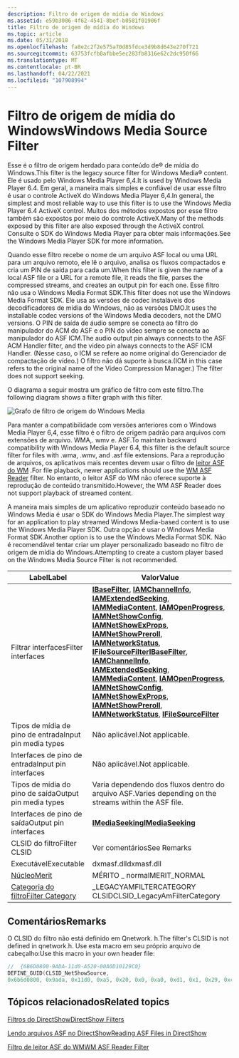 ```yaml
---
description: Filtro de origem de mídia do Windows
ms.assetid: e59b3086-4f62-4541-8bef-b0581f01906f
title: Filtro de origem de mídia do Windows
ms.topic: article
ms.date: 05/31/2018
ms.openlocfilehash: fa8e2c2f2e575a70d85fdce3d9b8d643e270f721
ms.sourcegitcommit: 63753fcfb0afbbe5ec283fb8316e62c2dc950f66
ms.translationtype: MT
ms.contentlocale: pt-BR
ms.lasthandoff: 04/22/2021
ms.locfileid: "107908994"
---
```

# <a name="windows-media-source-filter"></a><span data-ttu-id="dabaa-103">Filtro de origem de mídia do Windows</span><span class="sxs-lookup"><span data-stu-id="dabaa-103">Windows Media Source Filter</span></span>

<span data-ttu-id="dabaa-104">Esse é o filtro de origem herdado para conteúdo de® de mídia do Windows.</span><span class="sxs-lookup"><span data-stu-id="dabaa-104">This filter is the legacy source filter for Windows Media® content.</span></span> <span data-ttu-id="dabaa-105">Ele é usado pelo Windows Media Player 6,4.</span><span class="sxs-lookup"><span data-stu-id="dabaa-105">It is used by Windows Media Player 6.4.</span></span> <span data-ttu-id="dabaa-106">Em geral, a maneira mais simples e confiável de usar esse filtro é usar o controle ActiveX do Windows Media Player 6,4.</span><span class="sxs-lookup"><span data-stu-id="dabaa-106">In general, the simplest and most reliable way to use this filter is to use the Windows Media Player 6.4 ActiveX control.</span></span> <span data-ttu-id="dabaa-107">Muitos dos métodos expostos por esse filtro também são expostos por meio do controle ActiveX.</span><span class="sxs-lookup"><span data-stu-id="dabaa-107">Many of the methods exposed by this filter are also exposed through the ActiveX control.</span></span> <span data-ttu-id="dabaa-108">Consulte o SDK do Windows Media Player para obter mais informações.</span><span class="sxs-lookup"><span data-stu-id="dabaa-108">See the Windows Media Player SDK for more information.</span></span>

<span data-ttu-id="dabaa-109">Quando esse filtro recebe o nome de um arquivo ASF local ou uma URL para um arquivo remoto, ele lê o arquivo, analisa os fluxos compactados e cria um PIN de saída para cada um.</span><span class="sxs-lookup"><span data-stu-id="dabaa-109">When this filter is given the name of a local ASF file or a URL for a remote file, it reads the file, parses the compressed streams, and creates an output pin for each one.</span></span> <span data-ttu-id="dabaa-110">Esse filtro não usa o Windows Media Format SDK.</span><span class="sxs-lookup"><span data-stu-id="dabaa-110">This filter does not use the Windows Media Format SDK.</span></span> <span data-ttu-id="dabaa-111">Ele usa as versões de codec instaláveis dos decodificadores de mídia do Windows, não as versões DMO.</span><span class="sxs-lookup"><span data-stu-id="dabaa-111">It uses the installable codec versions of the Windows Media decoders, not the DMO versions.</span></span> <span data-ttu-id="dabaa-112">O PIN de saída de áudio sempre se conecta ao filtro do manipulador do ACM do ASF e o PIN do vídeo sempre se conecta ao manipulador do ASF ICM.</span><span class="sxs-lookup"><span data-stu-id="dabaa-112">The audio output pin always connects to the ASF ACM Handler filter, and the video pin always connects to the ASF ICM Handler.</span></span> <span data-ttu-id="dabaa-113">(Nesse caso, o ICM se refere ao nome original do Gerenciador de compactação de vídeo.) O filtro não dá suporte à busca.</span><span class="sxs-lookup"><span data-stu-id="dabaa-113">(ICM in this case refers to the original name of the Video Compression Manager.) The filter does not support seeking.</span></span>

<span data-ttu-id="dabaa-114">O diagrama a seguir mostra um gráfico de filtro com este filtro.</span><span class="sxs-lookup"><span data-stu-id="dabaa-114">The following diagram shows a filter graph with this filter.</span></span>

![Grafo de filtro de origem do Windows Media](images/wms-wmv-graph.png)

<span data-ttu-id="dabaa-116">Para manter a compatibilidade com versões anteriores com o Windows Media Player 6,4, esse filtro é o filtro de origem padrão para arquivos com extensões de arquivo. WMA,. wmv e. ASF.</span><span class="sxs-lookup"><span data-stu-id="dabaa-116">To maintain backward compatibility with Windows Media Player 6.4, this filter is the default source filter for files with .wma, .wmv, and .asf file extensions.</span></span> <span data-ttu-id="dabaa-117">Para a reprodução de arquivos, os aplicativos mais recentes devem usar o filtro de [leitor ASF do WM](wm-asf-reader-filter.md) .</span><span class="sxs-lookup"><span data-stu-id="dabaa-117">For file playback, newer applications should use the [WM ASF Reader](wm-asf-reader-filter.md) filter.</span></span> <span data-ttu-id="dabaa-118">No entanto, o leitor ASF do WM não oferece suporte à reprodução de conteúdo transmitido.</span><span class="sxs-lookup"><span data-stu-id="dabaa-118">However, the WM ASF Reader does not support playback of streamed content.</span></span>

<span data-ttu-id="dabaa-119">A maneira mais simples de um aplicativo reproduzir conteúdo baseado no Windows Media é usar o SDK do Windows Media Player.</span><span class="sxs-lookup"><span data-stu-id="dabaa-119">The simplest way for an application to play streamed Windows Media-based content is to use the Windows Media Player SDK.</span></span> <span data-ttu-id="dabaa-120">Outra opção é usar o Windows Media Format SDK.</span><span class="sxs-lookup"><span data-stu-id="dabaa-120">Another option is to use the Windows Media Format SDK.</span></span> <span data-ttu-id="dabaa-121">Não é recomendável tentar criar um player personalizado baseado no filtro de origem de mídia do Windows.</span><span class="sxs-lookup"><span data-stu-id="dabaa-121">Attempting to create a custom player based on the Windows Media Source Filter is not recommended.</span></span>



| <span data-ttu-id="dabaa-122">Label</span><span class="sxs-lookup"><span data-stu-id="dabaa-122">Label</span></span> | <span data-ttu-id="dabaa-123">Valor</span><span class="sxs-lookup"><span data-stu-id="dabaa-123">Value</span></span> |
|------------------------------------------|--------------------------------------------------------------------------------------------------------------------------------------------------------------------------------------------------------------------------------------------------------------------------------------------------------------------------------------------------------------------------------------------------------------------------------------------------------------------|
| <span data-ttu-id="dabaa-124">Filtrar interfaces</span><span class="sxs-lookup"><span data-stu-id="dabaa-124">Filter interfaces</span></span>                        | <span data-ttu-id="dabaa-125">[**IBaseFilter**](/windows/desktop/api/Strmif/nn-strmif-ibasefilter), [**IAMChannelInfo**](/previous-versions/windows/desktop/api/Qnetwork/nn-qnetwork-iamchannelinfo), [**IAMExtendedSeeking**](/previous-versions/windows/desktop/api/Qnetwork/nn-qnetwork-iamextendedseeking), [**IAMMediaContent**](/previous-versions/windows/desktop/api/Qnetwork/nn-qnetwork-iammediacontent), [**IAMOpenProgress**](/windows/desktop/api/Strmif/nn-strmif-iamopenprogress), [**IAMNetShowConfig**](/previous-versions/windows/desktop/api/Qnetwork/nn-qnetwork-iamnetshowconfig), [**IAMNetShowExProps**](/previous-versions/windows/desktop/api/Qnetwork/nn-qnetwork-iamnetshowexprops), [**IAMNetShowPreroll**](/previous-versions/windows/desktop/api/Qnetwork/nn-qnetwork-iamnetshowpreroll), [**IAMNetworkStatus**](/previous-versions/windows/desktop/api/Qnetwork/nn-qnetwork-iamnetworkstatus), [**IFileSourceFilter**](/windows/desktop/api/Strmif/nn-strmif-ifilesourcefilter)</span><span class="sxs-lookup"><span data-stu-id="dabaa-125">[**IBaseFilter**](/windows/desktop/api/Strmif/nn-strmif-ibasefilter), [**IAMChannelInfo**](/previous-versions/windows/desktop/api/Qnetwork/nn-qnetwork-iamchannelinfo), [**IAMExtendedSeeking**](/previous-versions/windows/desktop/api/Qnetwork/nn-qnetwork-iamextendedseeking), [**IAMMediaContent**](/previous-versions/windows/desktop/api/Qnetwork/nn-qnetwork-iammediacontent), [**IAMOpenProgress**](/windows/desktop/api/Strmif/nn-strmif-iamopenprogress), [**IAMNetShowConfig**](/previous-versions/windows/desktop/api/Qnetwork/nn-qnetwork-iamnetshowconfig), [**IAMNetShowExProps**](/previous-versions/windows/desktop/api/Qnetwork/nn-qnetwork-iamnetshowexprops), [**IAMNetShowPreroll**](/previous-versions/windows/desktop/api/Qnetwork/nn-qnetwork-iamnetshowpreroll), [**IAMNetworkStatus**](/previous-versions/windows/desktop/api/Qnetwork/nn-qnetwork-iamnetworkstatus), [**IFileSourceFilter**](/windows/desktop/api/Strmif/nn-strmif-ifilesourcefilter)</span></span> |
| <span data-ttu-id="dabaa-126">Tipos de mídia de pino de entrada</span><span class="sxs-lookup"><span data-stu-id="dabaa-126">Input pin media types</span></span>                    | <span data-ttu-id="dabaa-127">Não aplicável.</span><span class="sxs-lookup"><span data-stu-id="dabaa-127">Not applicable.</span></span>                                                                                                                                                                                                                                                                                                                                                                                                                                                    |
| <span data-ttu-id="dabaa-128">Interfaces de pino de entrada</span><span class="sxs-lookup"><span data-stu-id="dabaa-128">Input pin interfaces</span></span>                     | <span data-ttu-id="dabaa-129">Não aplicável.</span><span class="sxs-lookup"><span data-stu-id="dabaa-129">Not applicable.</span></span>                                                                                                                                                                                                                                                                                                                                                                                                                                                    |
| <span data-ttu-id="dabaa-130">Tipos de mídia do pino de saída</span><span class="sxs-lookup"><span data-stu-id="dabaa-130">Output pin media types</span></span>                   | <span data-ttu-id="dabaa-131">Varia dependendo dos fluxos dentro do arquivo ASF.</span><span class="sxs-lookup"><span data-stu-id="dabaa-131">Varies depending on the streams within the ASF file.</span></span>                                                                                                                                                                                                                                                                                                                                                                                                               |
| <span data-ttu-id="dabaa-132">Interfaces de pino de saída</span><span class="sxs-lookup"><span data-stu-id="dabaa-132">Output pin interfaces</span></span>                    | [<span data-ttu-id="dabaa-133">**IMediaSeeking**</span><span class="sxs-lookup"><span data-stu-id="dabaa-133">**IMediaSeeking**</span></span>](/windows/desktop/api/Strmif/nn-strmif-imediaseeking)                                                                                                                                                                                                                                                                                                                                                                                                                             |
| <span data-ttu-id="dabaa-134">CLSID do filtro</span><span class="sxs-lookup"><span data-stu-id="dabaa-134">Filter CLSID</span></span>                             | <span data-ttu-id="dabaa-135">Ver comentários</span><span class="sxs-lookup"><span data-stu-id="dabaa-135">See Remarks</span></span>                                                                                                                                                                                                                                                                                                                                                                                                                                                        |
| <span data-ttu-id="dabaa-136">Executável</span><span class="sxs-lookup"><span data-stu-id="dabaa-136">Executable</span></span>                               | <span data-ttu-id="dabaa-137">dxmasf.dll</span><span class="sxs-lookup"><span data-stu-id="dabaa-137">dxmasf.dll</span></span>                                                                                                                                                                                                                                                                                                                                                                                                                                                         |
| [<span data-ttu-id="dabaa-138">Núcleo</span><span class="sxs-lookup"><span data-stu-id="dabaa-138">Merit</span></span>](merit.md)                       | <span data-ttu-id="dabaa-139">MÉRITO \_ normal</span><span class="sxs-lookup"><span data-stu-id="dabaa-139">MERIT\_NORMAL</span></span>                                                                                                                                                                                                                                                                                                                                                                                                                                                      |
| [<span data-ttu-id="dabaa-140">Categoria do filtro</span><span class="sxs-lookup"><span data-stu-id="dabaa-140">Filter Category</span></span>](filter-categories.md) | <span data-ttu-id="dabaa-141">\_LEGACYAMFILTERCATEGORY CLSID</span><span class="sxs-lookup"><span data-stu-id="dabaa-141">CLSID\_LegacyAmFilterCategory</span></span>                                                                                                                                                                                                                                                                                                                                                                                                                                      |



 

## <a name="remarks"></a><span data-ttu-id="dabaa-142">Comentários</span><span class="sxs-lookup"><span data-stu-id="dabaa-142">Remarks</span></span>

<span data-ttu-id="dabaa-143">O CLSID do filtro não está definido em Qnetwork. h.</span><span class="sxs-lookup"><span data-stu-id="dabaa-143">The filter's CLSID is not defined in qnetwork.h.</span></span> <span data-ttu-id="dabaa-144">Use esta macro em seu próprio arquivo de cabeçalho:</span><span class="sxs-lookup"><span data-stu-id="dabaa-144">Use this macro in your own header file:</span></span>


```C++
//  {6B6D0800-9ADA-11d0-A520-00A0D10129C0}
DEFINE_GUID(CLSID_NetShowSource, 
0x6b6d0800, 0x9ada, 0x11d0, 0xa5, 0x20, 0x0, 0xa0, 0xd1, 0x1, 0x29, 0xc0);
```



## <a name="related-topics"></a><span data-ttu-id="dabaa-145">Tópicos relacionados</span><span class="sxs-lookup"><span data-stu-id="dabaa-145">Related topics</span></span>

<dl> <dt>

[<span data-ttu-id="dabaa-146">Filtros do DirectShow</span><span class="sxs-lookup"><span data-stu-id="dabaa-146">DirectShow Filters</span></span>](directshow-filters.md)
</dt> <dt>

[<span data-ttu-id="dabaa-147">Lendo arquivos ASF no DirectShow</span><span class="sxs-lookup"><span data-stu-id="dabaa-147">Reading ASF Files in DirectShow</span></span>](reading-asf-files-in-directshow.md)
</dt> <dt>

[<span data-ttu-id="dabaa-148">Filtro de leitor ASF do WM</span><span class="sxs-lookup"><span data-stu-id="dabaa-148">WM ASF Reader Filter</span></span>](wm-asf-reader-filter.md)
</dt> </dl>

 

 



